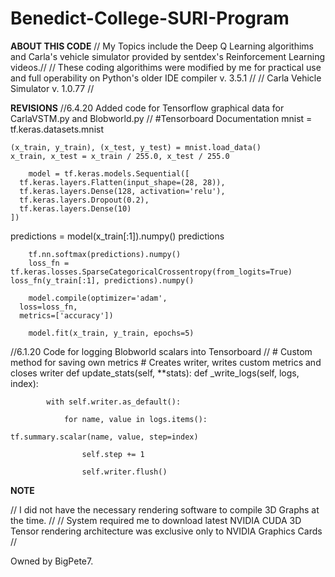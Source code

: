 # Benedict-College-SURI-Program

**ABOUT THIS CODE**
// My Topics include the Deep Q Learning algorithims and Carla's vehicle simulator provided by sentdex's Reinforcement Learning videos.//
// These coding algorithims were modified by me for practical use and full operability on Python's older IDE compiler v. 3.5.1 //
// Carla Vehicle Simulator v. 1.0.77 //

**REVISIONS**
//6.4.20 Added code for Tensorflow graphical data for CarlaVSTM.py and Blobworld.py //
#Tensorboard Documentation
	mnist = tf.keras.datasets.mnist
	
    (x_train, y_train), (x_test, y_test) = mnist.load_data()
    x_train, x_test = x_train / 255.0, x_test / 255.0
	
	    model = tf.keras.models.Sequential([
	  tf.keras.layers.Flatten(input_shape=(28, 28)),
	  tf.keras.layers.Dense(128, activation='relu'),
	  tf.keras.layers.Dropout(0.2),
	  tf.keras.layers.Dense(10)
	])

  predictions = model(x_train[:1]).numpy()
	    predictions
	
	    tf.nn.softmax(predictions).numpy()
	    loss_fn = tf.keras.losses.SparseCategoricalCrossentropy(from_logits=True)	    loss_fn(y_train[:1], predictions).numpy()
	
	    model.compile(optimizer='adam',	              
      loss=loss_fn,	              
      metrics=['accuracy'])
	
	    model.fit(x_train, y_train, epochs=5)
      
 //6.1.20 Code for logging Blobworld scalars into Tensorboard //
	# Custom method for saving own metrics
	    # Creates writer, writes custom metrics and closes writer
	    def update_stats(self, **stats):
	      def _write_logs(self, logs, index):
	
	        with self.writer.as_default():
	
	            for name, value in logs.items():
	
    tf.summary.scalar(name, value, step=index)
	
	                self.step += 1
	
	                self.writer.flush()
                  
**NOTE**

// I did not have the necessary rendering software to compile 3D Graphs at the time. //
// System required me to download latest NVIDIA CUDA 3D Tensor rendering architecture was exclusive only to NVIDIA Graphics Cards //


Owned by BigPete7.

